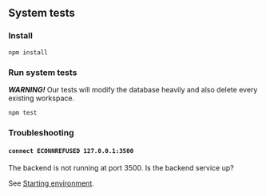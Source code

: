 ## System tests

### Install

```shell
npm install
```

### Run system tests

***WARNING!*** Our tests will modify the database heavily and also delete every existing workspace.

```shell
npm test
```

### Troubleshooting

#### `connect ECONNREFUSED 127.0.0.1:3500`

The backend is not running at port 3500. Is the backend service up?

See [Starting environment](https://github.com/heusalagroup/heusalagroup.fi#starting-environment).
